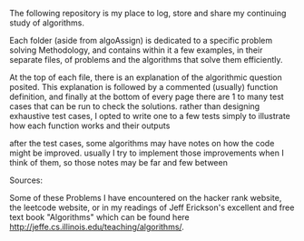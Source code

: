The following repository is my place to log, store and share my continuing study of algorithms.

Each folder (aside from algoAssign) is dedicated to a specific problem solving Methodology, 
and contains within it a few examples, in their separate files, of problems and the algorithms that solve them efficiently.

At the top of each file, there is an explanation of the algorithmic question posited. This explanation is followed by a commented (usually) function definition, and finally at the bottom of every page there are 1 to many test cases that can be run to check the solutions. rather than designing exhaustive test cases, I opted to write one to a few tests simply to illustrate how each function works and their outputs

after the test cases, some algorithms may have notes on how the code might be improved. usually I try to implement those improvements when I think of them, so those notes may be far and few between

Sources:

Some of these Problems I have encountered on the hacker rank website, the leetcode website, or in my readings of Jeff Erickson's excellent and free text book "Algorithms" which can be found here http://jeffe.cs.illinois.edu/teaching/algorithms/. 
